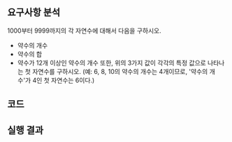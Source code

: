 ## 요구사항 분석
1000부터 9999까지의 각 자연수에 대해서 다음을 구하시오.
* 약수의 개수
* 약수의 합
* 약수가 12개 이상인 약수의 개수
또한, 위의 3가지 값이 각각의 특정 값으로 나타나는 첫 자연수를 구하시오. (예: 6, 8, 10의 약수의 개수는 4개이므로, '약수의 개수'가 4인 첫 자연수는 6이다.)

## 코드

## 실행 결과
